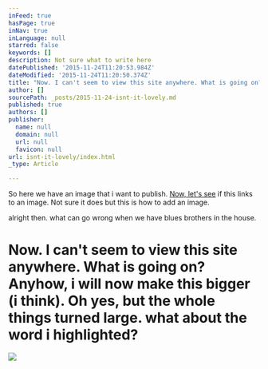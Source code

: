 ```yaml
---
inFeed: true
hasPage: true
inNav: true
inLanguage: null
starred: false
keywords: []
description: Not sure what to write here
datePublished: '2015-11-24T11:20:53.984Z'
dateModified: '2015-11-24T11:20:50.374Z'
title: "Now. I can't seem to view this site anywhere. What is going on? Anyhow, i will now make this bigger (i think). Oh yes, but the whole things turned large. what about the word i highlighted?"
author: []
sourcePath: _posts/2015-11-24-isnt-it-lovely.md
published: true
authors: []
publisher:
  name: null
  domain: null
  url: null
  favicon: null
url: isnt-it-lovely/index.html
_type: Article

---
```

So here we have an image that i want to publish. [Now, let's see][0] if this links to an image. Not sure it does but this is how to add an image. 

alright then. what can go wrong when we have blues brothers in the house. 

# Now. I can't seem to view this site anywhere. What is going on? Anyhow, i will now make this bigger (i think). Oh yes, but the whole things turned large. what about the word i highlighted?
![](https://the-grid-user-content.s3-us-west-2.amazonaws.com/48ea816a-b208-447a-b3a5-a284fdf56985.jpg)

[0]: /Users/marmus/Documents/LBi/management/presentations/assets